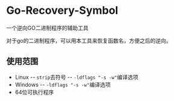 # Go-Recovery-Symbol
一个逆向GO二进制程序的辅助工具

对于go的二进制程序，可以用本工具来恢复函数名，方便之后的逆向。

## 使用范围

- Linux
  -- `strip`去符号
  -- `-ldflags "-s -w"`编译选项
- Windows
  -- `-ldflags "-s -w"`编译选项
- 64位可执行程序
